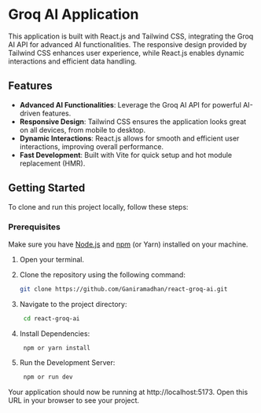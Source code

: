 # Groq AI Application

This application is built with React.js and Tailwind CSS, integrating the Groq AI API for advanced AI functionalities. The responsive design provided by Tailwind CSS enhances user experience, while React.js enables dynamic interactions and efficient data handling.

## Features

- **Advanced AI Functionalities**: Leverage the Groq AI API for powerful AI-driven features.
- **Responsive Design**: Tailwind CSS ensures the application looks great on all devices, from mobile to desktop.
- **Dynamic Interactions**: React.js allows for smooth and efficient user interactions, improving overall performance.
- **Fast Development**: Built with Vite for quick setup and hot module replacement (HMR).

## Getting Started

To clone and run this project locally, follow these steps:

### Prerequisites

Make sure you have [Node.js](https://nodejs.org/) and [npm](https://www.npmjs.com/) (or Yarn) installed on your machine.

1. Open your terminal.
2. Clone the repository using the following command:
   ```bash
   git clone https://github.com/Ganiramadhan/react-groq-ai.git
   ```

3. Navigate to the project directory:
   ```bash
    cd react-groq-ai 
   ```

4. Install Dependencies:
   ```bash
    npm or yarn install 
   ```

   
5. Run the Development Server:
   ```bash
    npm or run dev
   ```
   

Your application should now be running at http://localhost:5173. Open this URL in your browser to see your project.


   
